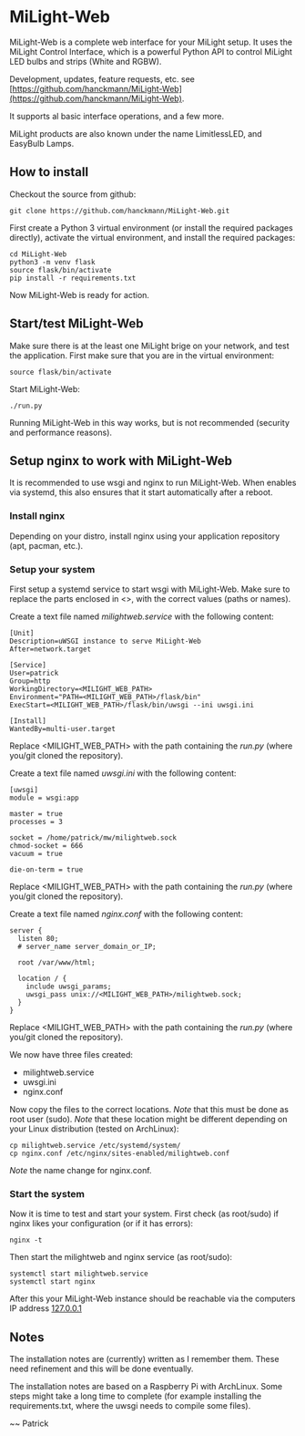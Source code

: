 # MiLight-Web

MiLight-Web is a complete web interface for your MiLight setup. It uses the MiLight Control Interface, which is a powerful Python API to control MiLight LED bulbs and strips (White and RGBW).

Development, updates, feature requests, etc. see [https://github.com/hanckmann/MiLight-Web](https://github.com/hanckmann/MiLight-Web).

It supports al basic interface operations, and a few more.

MiLight products are also known under the name LimitlessLED, and EasyBulb Lamps.

## How to install

Checkout the source from github:

    git clone https://github.com/hanckmann/MiLight-Web.git

First create a Python 3 virtual environment (or install the required packages directly), activate the virtual environment, and install the required packages:

    cd MiLight-Web
    python3 -m venv flask
    source flask/bin/activate
    pip install -r requirements.txt

Now MiLight-Web is ready for action.

## Start/test MiLight-Web

Make sure there is at the least one MiLight brige on your network, and test the application. First make sure that you are in the virtual environment:

    source flask/bin/activate
 
 Start MiLight-Web:

    ./run.py

Running MiLight-Web in this way works, but is not recommended (security and performance reasons).

## Setup nginx to work with MiLight-Web

It is recommended to use wsgi and nginx to run MiLight-Web. When enables via systemd, this also ensures that it start automatically after a reboot.

### Install nginx

Depending on your distro, install nginx using your application repository (apt, pacman, etc.).

### Setup your system

First setup a systemd service to start wsgi with MiLight-Web. Make sure to replace the parts enclosed in <>, with the correct values (paths or names).

Create a text file named *milightweb.service* with the following content:

```text
[Unit]
Description=uWSGI instance to serve MiLight-Web
After=network.target

[Service]
User=patrick
Group=http
WorkingDirectory=<MILIGHT_WEB_PATH>
Environment="PATH=<MILIGHT_WEB_PATH>/flask/bin"
ExecStart=<MILIGHT_WEB_PATH>/flask/bin/uwsgi --ini uwsgi.ini

[Install]
WantedBy=multi-user.target
```

Replace <MILIGHT_WEB_PATH> with the path containing the *run.py* (where you/git cloned the repository).

Create a text file named *uwsgi.ini* with the following content:

```text
[uwsgi]
module = wsgi:app

master = true
processes = 3

socket = /home/patrick/mw/milightweb.sock
chmod-socket = 666
vacuum = true

die-on-term = true
```

Replace <MILIGHT_WEB_PATH> with the path containing the *run.py* (where you/git cloned the repository).

Create a text file named *nginx.conf* with the following content:

```text
server {
  listen 80;
  # server_name server_domain_or_IP;

  root /var/www/html;

  location / {
    include uwsgi_params;
    uwsgi_pass unix://<MILIGHT_WEB_PATH>/milightweb.sock;
  }
}
```

Replace <MILIGHT_WEB_PATH> with the path containing the *run.py* (where you/git cloned the repository).

We now have three files created:

- milightweb.service
- uwsgi.ini
- nginx.conf

Now copy the files to the correct locations. *Note* that this must be done as root user (sudo). *Note* that these location might be different depending on your Linux distribution (tested on ArchLinux):

    cp milightweb.service /etc/systemd/system/
    cp nginx.conf /etc/nginx/sites-enabled/milightweb.conf

*Note* the name change for nginx.conf.

### Start the system

Now it is time to test and start your system. First check (as root/sudo) if nginx likes your configuration (or if it has errors):

    nginx -t

Then start the milightweb and nginx service (as root/sudo):

    systemctl start milightweb.service
    systemctl start nginx

After this your MiLight-Web instance should be reachable via the computers IP address [127.0.0.1](https://127.0.0.1/milight)

## Notes

The installation notes are (currently) written as I remember them. These need refinement and this will be done eventually. 

The installation notes are based on a Raspberry Pi with ArchLinux. Some steps might take a long time to complete (for example installing the requirements.txt, where the uwsgi needs to compile some files).

~~ Patrick